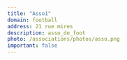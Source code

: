 ```yaml
---
title: "Asso1"
domain: football
address: 21 rue mires
description: asso_de_foot
photo: /associations/photos/asso.png
important: false
---
```


